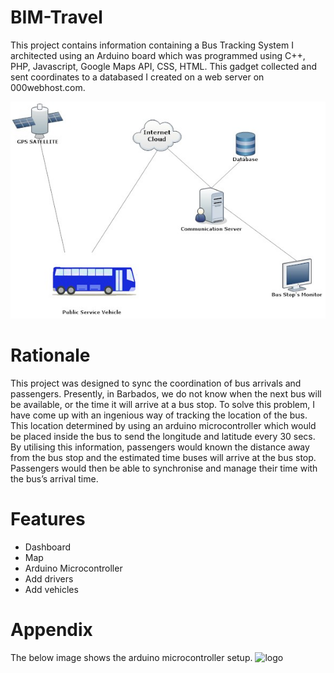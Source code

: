 # BIM-Travel
This project contains information containing a Bus Tracking System I architected using an Arduino board which was programmed using C++, PHP, Javascript, Google Maps API, CSS, HTML. This gadget collected and sent coordinates to a databased I created on a web server on 000webhost.com.

![logo](https://github.com/khalilgreenidge/BIM-Travel/blob/main/image.png "logo")

# Rationale
This project was designed to sync the coordination of bus arrivals and passengers.  Presently, in Barbados, we do not know when the next bus will be available, or the time it will arrive at a bus stop. To solve this problem, I have come up with an ingenious way of tracking the location of the bus. This location determined by using an arduino microcontroller which would be placed inside the bus to send the longitude and latitude every 30 secs. By utilising this information, passengers would known the distance away from the bus stop and the estimated time buses will arrive at the bus stop. Passengers would then be able to synchronise and manage their time with the bus’s arrival time.

# Features
- Dashboard
- Map
- Arduino Microcontroller
- Add drivers
- Add vehicles


# Appendix
The below image shows the arduino microcontroller setup.
![logo]( "arduino")
